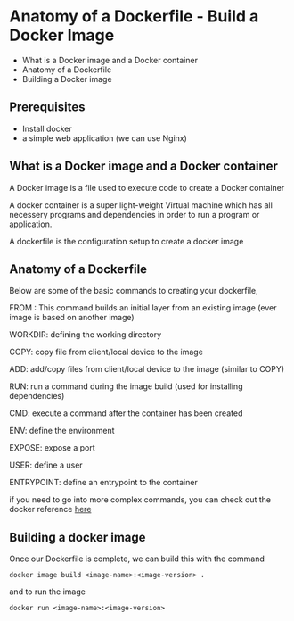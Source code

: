 # Anatomy of a Dockerfile - Build a Docker Image

* What is a Docker image and a Docker container
* Anatomy of a Dockerfile
* Building a Docker image

## Prerequisites
* Install docker
* a simple web application (we can use Nginx)

## What is a Docker image and a Docker container
A Docker image is a file used to execute code to create a Docker container

A docker container is a super light-weight Virtual machine which has all necessery programs and dependencies in order to run a program or application.

A dockerfile is the configuration setup to create a docker image

## Anatomy of a Dockerfile
Below are some of the basic commands to creating your dockerfile, 

FROM : This command builds an initial layer from an existing image (ever image is based on another image)

WORKDIR: defining the working directory

COPY: copy file from client/local device to the image

ADD: add/copy files from client/local device to the image (similar to COPY)

RUN: run a command during the image build (used for installing dependencies)

CMD: execute a command after the container has been created

ENV: define the environment

EXPOSE: expose a port 

USER: define a user

ENTRYPOINT: define an entrypoint to the container

if you need to go into more complex commands, you can check out the docker reference [here](https://docs.docker.com/engine/reference/builder/)

## Building a docker image
Once our Dockerfile is complete, we can build this with the command
```
docker image build <image-name>:<image-version> .
```

and to run the image
```
docker run <image-name>:<image-version>
```

